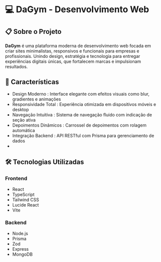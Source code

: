 # 💻 DaGym - Desenvolvimento Web

## 📋 Sobre o Projeto
**DaGym** é uma plataforma moderna de desenvolvimento web focada em criar sites minimalistas, responsivos e funcionais para empresas e profissionais. Unindo design, estratégia e tecnologia para entregar experiências digitais únicas, que fortalecem marcas e impulsionam resultados.

## 🚀 Características
- Design Moderno : Interface elegante com efeitos visuais como blur, gradientes e animações
- Responsividade Total : Experiência otimizada em dispositivos móveis e desktop
- Navegação Intuitiva : Sistema de navegação fluido com indicação de seção ativa
- Depoimentos Dinâmicos : Carrossel de depoimentos com rolagem automática
- Integração Backend : API RESTful com Prisma para gerenciamento de dados
- 
## 🛠️ Tecnologias Utilizadas
### Frontend
- React
- TypeScript
- Tailwind CSS
- Lucide React
- Vite
  
### Backend
- Node.js
- Prisma
- Zod
- Express
- MongoDB
